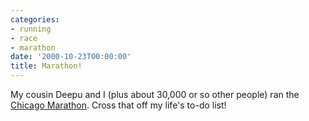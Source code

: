 ```yaml
---
categories:
- running
- race
- marathon
date: '2000-10-23T00:00:00'
title: Marathon!
---
```



My cousin Deepu and I (plus about 30,000 or so other people) ran the
[Chicago Marathon](http://www.chicagomarathon.com). Cross that off my
life's to-do list!

